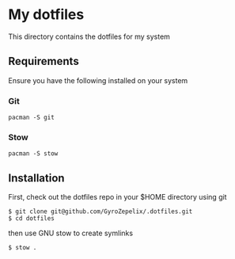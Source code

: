 # My dotfiles

This directory contains the dotfiles for my system

## Requirements

Ensure you have the following installed on your system

### Git

```
pacman -S git
```

### Stow

```
pacman -S stow
```

## Installation

First, check out the dotfiles repo in your $HOME directory using git

```
$ git clone git@github.com/GyroZepelix/.dotfiles.git
$ cd dotfiles
```

then use GNU stow to create symlinks

```
$ stow .
```

